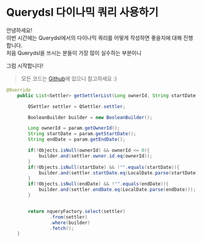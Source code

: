 # Querydsl 다이나믹 쿼리 사용하기

안녕하세요!  
이번 시간에는 Querydsl에서의 다이나믹 쿼리를 어떻게 작성하면 좋을지에 대해 진행합니다.  
처음 Querydsl을 쓰시는 분들이 가장 많이 실수하는 부분이니 
  
그럼 시작합니다!

> 모든 코드는 [Github](https://github.com/jojoldu/blog-code/tree/master/spring-boot-querydsl)에 있으니 참고하세요 :)

 
```java
@Override
    public List<Settler> getSettlerList(Long ownerId, String startDate, String endDate) {

        QSettler settler = QSettler.settler;

        BooleanBuilder builder = new BooleanBuilder();

        Long ownerId = param.getOwnerId();
        String startDate = param.getStartDate();
        String endDate = param.getEndDate();

        if(!Objects.isNull(ownerId) && ownerId <= 0){
            builder.and(settler.owner.id.eq(ownerId));
        }
        if(!Objects.isNull(startDate) && !"".equals(startDate)){
            builder.and(settler.startDate.eq(LocalDate.parse(startDate)));
        }
        if(!Objects.isNull(endDate) && !"".equals(endDate)){
            builder.and(settler.endDate.eq(LocalDate.parse(endDate)));
        }


        return nqueryFactory.select(settler)
                .from(settler)
                .where(builder)
                .fetch();
    }
```